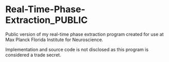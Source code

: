 # Real-Time-Phase-Extraction_PUBLIC
Public version of my real-time phase extraction program created for use at Max Planck Florida Institute for Neuroscience. 

Implementation and source code is not disclosed as this program is considered a trade secret.
